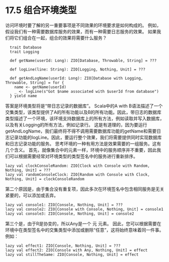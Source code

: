 # 17.5 组合环境类型
访问环境时要了解的另一重要事项是不同效果的环境要求是如何构成的。
例如，假设我们有一种需要数据库服务的效果，而有一种需要日志服务的效果。 如果我们将它们组合在一起，组合的效果将需要什么服务？
```
  trait Database 
  trait Logging

  def getName(userId: Long): ZIO[Database, Throwable, String] = ???
  
  def logLine(line: String): ZIO[Logging, Nothing, Unit] = ???
  
  def getAndLogName(userId: Long): ZIO[Database with Logging, Throwable, String] = for {
    name <- getName(userId)
    _ <- logLine(s"Got $name associated with $userId from database")
  } yield name
```
答案是环境类型将是“带日志记录的数据库”。
Scala中的A with B语法描述了一个交集类型，该类型提供了A的所有功能以及B的所有功能。因此，带日志的数据库类型描述了一个环境，该环境支持数据库上的所有方法，例如读取并写入数据库，以及有关Logging的所有方法，例如记录行。
这是有道理的，因为要运行getAndLogName，我们最终将不得不调用需要数据库功能的getName和需要日志记录功能的logLine。因此，要运行整个效果，我们将需要提供同时实现数据库和日志记录功能的服务。
思考环境的一种有用方法是效果需要的一组服务。这有几个含义。
首先，就像集合中的元素一样，环境中的服务顺序并不重要，因此我们可以根据需要经常对环境类型的类型签名中的服务进行重新排序。
```
lazy val clockConsoleRandom: ZIO[Clock with Console with Random, Nothing, Unit] = ???
lazy val randomConsoleClock: ZIO[Random with Console with Clock, Nothing, Unit] = clockConsoleRandom
```
第二个原因是，由于集合没有重复项，因此多次在环境签名中包含相同服务是无关紧要的，可以添加或丢弃。

```
lazy val console1: ZIO[Console, Nothing, Unit] = ???
lazy val console2: ZIO[Console with Console, Nothing, Unit] = console1
lazy val console3: ZIO[Console, Nothing, Unit] = console2
```
第三个是，由于R是协变的，所以Any是一个 元 元素。 因此，您可以根据需要在环境中在类型签名中的交集类型中添加或删除“任意”，这将始终意味着同一件事。
例如：
```
lazy val effect1: ZIO[Console, Nothing, Unit] = ???
lazy val effect2: ZIO[Console with Any, Nothing, Unit] = effect
lazy val stillTheSame: ZIO[Console, Nothing, Unit] = effect
```